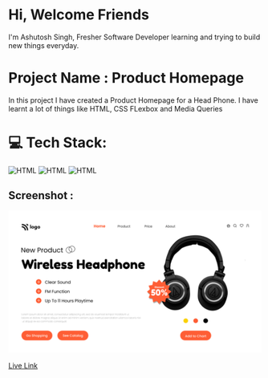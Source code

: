 # Hi, Welcome Friends

I'm Ashutosh Singh, Fresher Software Developer learning and trying to build new things everyday.

# Project Name : Product Homepage

In this project I have created a Product Homepage for a Head Phone. I have learnt a lot of things like HTML, CSS FLexbox and Media Queries

# 💻 Tech Stack:

![HTML](https://img.shields.io/badge/-HTML-blue)
![HTML](https://img.shields.io/badge/-CSS-orange)
![HTML](https://img.shields.io/badge/-Media%20Querie-lightgrey)

## Screenshot :

![Screenshot](./7.png)

[Live Link](https://app.netlify.com/sites/aesthetic-daffodil-d370ab/overview)
